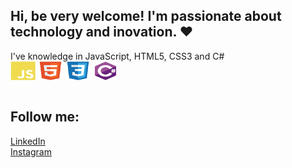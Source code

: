 ## Hi, be very welcome! I'm passionate about technology and inovation. ❤️


  I've knowledge in JavaScript, HTML5, CSS3 and C#<br>
  <img align="center" alt="Logo-Js" height="30" width="40" src="https://raw.githubusercontent.com/devicons/devicon/master/icons/javascript/javascript-plain.svg">
  <img align="center" alt="Logo-HTML" height="30" width="40" src="https://raw.githubusercontent.com/devicons/devicon/master/icons/html5/html5-original.svg">
  <img align="center" alt="Logo-CSS" height="30" width="40" src="https://raw.githubusercontent.com/devicons/devicon/master/icons/css3/css3-original.svg">
  <img align="center" alt="Logo-Csharp" height="30" width="40" src="https://raw.githubusercontent.com/devicons/devicon/master/icons/csharp/csharp-original.svg">
  <br><br>

<h2>Follow me:</h2>
  <a href="https://www.linkedin.com/in/danielnhemihes/">LinkedIn</a><br>
  <a href="https://www.instagram.com/dani_nhemihes/">Instagram</a>
